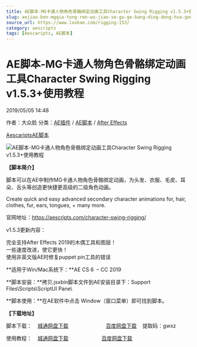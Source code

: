 ```yaml
---
title: AE脚本-MG卡通人物角色骨骼绑定动画工具Character Swing Rigging v1.5.3+使用教程
slug: aejiao-ben-mgqia-tong-ren-wu-jiao-se-gu-ge-bang-ding-dong-hua-gong-ju-character-swing-rigging-v1-5-3-shi-yong-jiao-cheng
source_url: https://www.lookae.com/rigging-153/
category: aescripts
tags: [Aescaripts, AE脚本]
---
```

# AE脚本-MG卡通人物角色骨骼绑定动画工具Character Swing Rigging v1.5.3+使用教程

2019/05/05 14:48

作者：大众脸
分类：[AE插件](https://www.lookae.com/after-effects/aechajian/) / [AE脚本](https://www.lookae.com/after-effects/aescripts/) / [After Effects](https://www.lookae.com/after-effects/)

[Aescaripts](https://www.lookae.com/tag/aescaripts/)[AE脚本](https://www.lookae.com/tag/ae%e8%84%9a%e6%9c%ac/)

![AE脚本-MG卡通人物角色骨骼绑定动画工具Character Swing Rigging v1.5.3+使用教程](https://www.lookae.com/wp-content/uploads/2018/07/Character-Swing-Rigging.jpg "AE脚本-MG卡通人物角色骨骼绑定动画工具Character Swing Rigging v1.5.3+使用教程-LookAE.com")

**【脚本简介】**

脚本可以在AE中制作MG卡通人物角色骨骼绑定动画，为头发、衣服、毛皮、耳朵、舌头等创造更快捷更高级的二级角色动画。

Create quick and easy advanced secondary character animations for, hair, clothes, fur, ears, tongues, + many more.

官网地址：https://aescripts.com/character-swing-rigging/

v1.5.3更新内容：

完全支持After Effects 2019的木偶工具和图层！  
一些速度改进，使它更快！  
使用非英文版AE时修复puppet pin工具的错误

**适用于Win/Mac系统下：**AE CS 6  – CC 2019

**脚本安装：**拷贝.jsxbin脚本文件到AE安装目录下：Support Files\Scripts\ScriptUI Pane\

**脚本使用：**在AE软件中点击 Window（窗口菜单）即可找到脚本。

**【下载地址】**

脚本下载：    [城通网盘下载](https://lookae.ctfile.com/fs/680462-372436256)                          [百度网盘下载](https://pan.baidu.com/s/10xRXeMnIUcBVJK5hI3e8fg)    提取码：gwxz

使用教程：    [城通网盘下载](https://lookae.ctfile.com/fs/680462-312050622)                       [百度网盘下载](https://pan.baidu.com/s/1zhaxrkQSv64W4jwVsvtjeQ)
